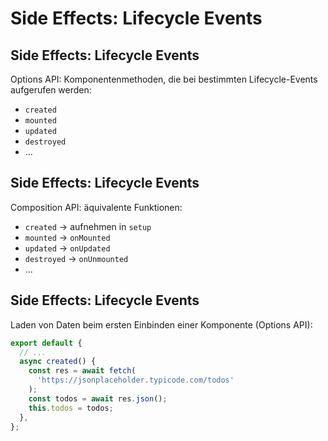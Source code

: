 # Side Effects: Lifecycle Events

## Side Effects: Lifecycle Events

Options API: Komponentenmethoden, die bei bestimmten Lifecycle-Events aufgerufen werden:

- `created`
- `mounted`
- `updated`
- `destroyed`
- ...

## Side Effects: Lifecycle Events

Composition API: äquivalente Funktionen:

- `created` → aufnehmen in `setup`
- `mounted` → `onMounted`
- `updated` → `onUpdated`
- `destroyed` → `onUnmounted`
- ...

## Side Effects: Lifecycle Events

Laden von Daten beim ersten Einbinden einer Komponente (Options API):

```js
export default {
  // ...
  async created() {
    const res = await fetch(
      'https://jsonplaceholder.typicode.com/todos'
    );
    const todos = await res.json();
    this.todos = todos;
  },
};
```
